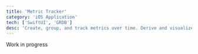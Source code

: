 ```yaml
---
title: 'Metric Tracker'
category: 'iOS Application'
tech: ['SwiftUI', 'GRDB']
desc: 'Create, group, and track metrics over time. Derive and visualize new information from your data sets using scripts.'
---
```

Work in progress